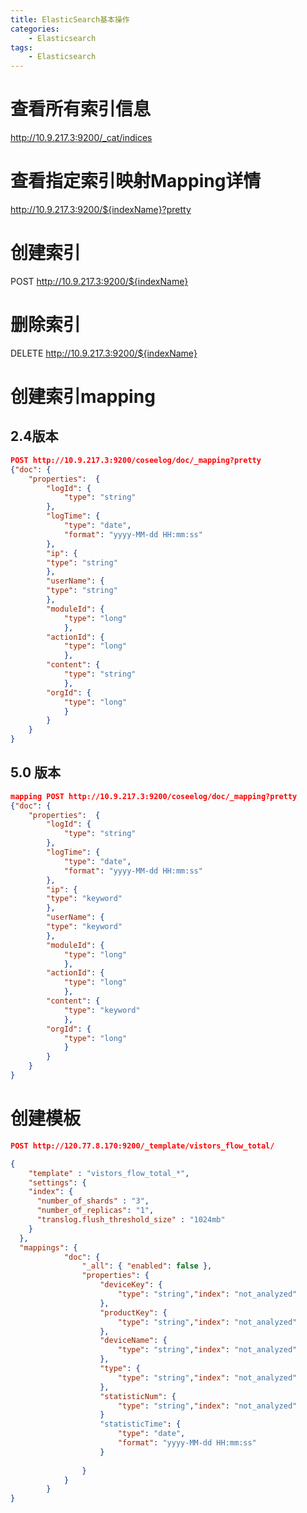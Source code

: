 ```yaml
---
title: ElasticSearch基本操作
categories: 
	- Elasticsearch
tags: 
	- Elasticsearch
---
```

<!-- toc -->

# <span id="inline-blue">查看所有索引信息</span>

http://10.9.217.3:9200/_cat/indices

# <span id="inline-blue">查看指定索引映射Mapping详情</span>

http://10.9.217.3:9200/${indexName}?pretty

# <span id="inline-blue">创建索引</span>

POST http://10.9.217.3:9200/${indexName}

# <span id="inline-blue">删除索引</span>

DELETE http://10.9.217.3:9200/${indexName}

# <span id="inline-blue">创建索引mapping</span>

## <span id="inline-blue">2.4版本</span>

```json
POST http://10.9.217.3:9200/coseelog/doc/_mapping?pretty
{"doc": {
	"properties":  {
		"logId": {
			"type": "string"
		},
		"logTime": {
			"type": "date",
			"format": "yyyy-MM-dd HH:mm:ss"
		},
		"ip": {
		"type": "string"
		},
		"userName": {
		"type": "string"
		},
		"moduleId": {
			"type": "long"
			},
		"actionId": {
			"type": "long"
			},
		"content": {
			"type": "string"
			},
		"orgId": {
			"type": "long"
			}
		}
	}
}
```

## <span id="inline-blue">5.0 版本</span>

```json
mapping POST http://10.9.217.3:9200/coseelog/doc/_mapping?pretty
{"doc": {
	"properties":  {
		"logId": {
			"type": "string"
		},
		"logTime": {
			"type": "date",
			"format": "yyyy-MM-dd HH:mm:ss"
		},
		"ip": {
		"type": "keyword"
		},
		"userName": {
		"type": "keyword"
		},
		"moduleId": {
			"type": "long"
			},
		"actionId": {
			"type": "long"
			},
		"content": {
			"type": "keyword"
			},
		"orgId": {
			"type": "long"
			}
		}
	}
}
```

# <span id="inline-blue">创建模板</span>

```json
POST http://120.77.8.170:9200/_template/vistors_flow_total/

{
	"template" : "vistors_flow_total_*",
  	"settings": {
    "index": {
      "number_of_shards" : "3",
      "number_of_replicas": "1",
      "translog.flush_threshold_size" : "1024mb"
    }
  },
  "mappings": {
			"doc": {
				"_all": { "enabled": false },
				"properties": {
					"deviceKey": {
						"type": "string","index": "not_analyzed"
					},
					"productKey": {
						"type": "string","index": "not_analyzed"
					},
					"deviceName": {
						"type": "string","index": "not_analyzed"
					},
					"type": {
						"type": "string","index": "not_analyzed"
					},
					"statisticNum": {
						"type": "string","index": "not_analyzed"
					}
					"statisticTime": {
						"type": "date",
						"format": "yyyy-MM-dd HH:mm:ss"
					}
					
				}
			}
		}
}

```

